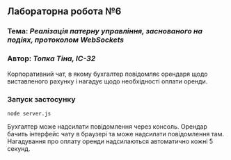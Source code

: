 ## Лабораторна робота №6
### Тема: *Реалізація патерну управління, заснованого на подіях, протоколом WebSockets*
### Автор: *Топка Тіна, ІС-32*
Корпоративний чат, в якому бухгалтер повідомляє орендаря щодо виставленого рахунку і нагадує щодо необхідності оплати оренди.

### Запуск застосунку
```
node server.js
```
Бухгалтер може надсилати повідомлення через консоль.
Орендар бачить інтерфейс чату в браузері та може надсилати повідомлення там.
Нагадування про оплату оренди надсилаються автоматично кожні 5 секунд.

